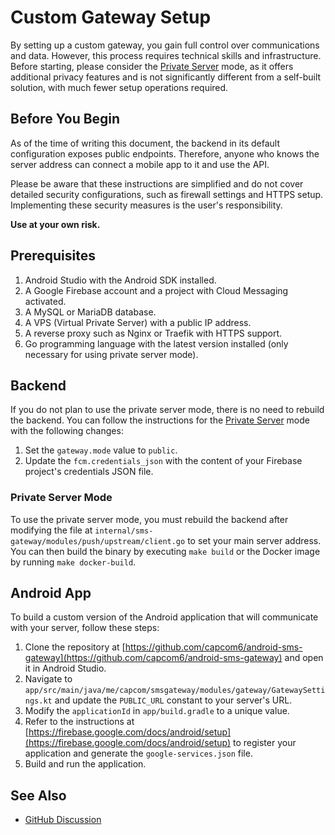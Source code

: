 # Custom Gateway Setup

By setting up a custom gateway, you gain full control over communications and data. However, this process requires technical skills and infrastructure. Before starting, please consider the [Private Server](./private-server.md) mode, as it offers additional privacy features and is not significantly different from a self-built solution, with much fewer setup operations required.

## Before You Begin

As of the time of writing this document, the backend in its default configuration exposes public endpoints. Therefore, anyone who knows the server address can connect a mobile app to it and use the API.

Please be aware that these instructions are simplified and do not cover detailed security configurations, such as firewall settings and HTTPS setup. Implementing these security measures is the user's responsibility.

**Use at your own risk.**

## Prerequisites

1. Android Studio with the Android SDK installed.
2. A Google Firebase account and a project with Cloud Messaging activated.
3. A MySQL or MariaDB database.
4. A VPS (Virtual Private Server) with a public IP address.
5. A reverse proxy such as Nginx or Traefik with HTTPS support.
6. Go programming language with the latest version installed (only necessary for using private server mode).

## Backend

If you do not plan to use the private server mode, there is no need to rebuild the backend. You can follow the instructions for the [Private Server](./private-server.md) mode with the following changes:

1. Set the `gateway.mode` value to `public`.
2. Update the `fcm.credentials_json` with the content of your Firebase project's credentials JSON file.

### Private Server Mode

To use the private server mode, you must rebuild the backend after modifying the file at `internal/sms-gateway/modules/push/upstream/client.go` to set your main server address. You can then build the binary by executing `make build` or the Docker image by running `make docker-build`.

## Android App

To build a custom version of the Android application that will communicate with your server, follow these steps:

1. Clone the repository at [https://github.com/capcom6/android-sms-gateway](https://github.com/capcom6/android-sms-gateway) and open it in Android Studio.
2. Navigate to `app/src/main/java/me/capcom/smsgateway/modules/gateway/GatewaySettings.kt` and update the `PUBLIC_URL` constant to your server's URL.
3. Modify the `applicationId` in `app/build.gradle` to a unique value.
4. Refer to the instructions at [https://firebase.google.com/docs/android/setup](https://firebase.google.com/docs/android/setup) to register your application and generate the `google-services.json` file.
5. Build and run the application.

## See Also

* [GitHub Discussion](https://github.com/capcom6/android-sms-gateway/discussions/71)

